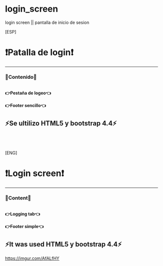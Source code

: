 # login_screen
 login screen || pantalla de inicio de sesion
 
 [ESP]
 <h1>❗Patalla de login❗</h1>
 <hr>
<h3><strong>🔰Contenido🔰</strong></h3><br>
<strong>👉Pestaña de logeo👈</strong><br>
<strong👉Navbar👈</strong><br>
<strong>👉Footer sencillo👈</strong><br>

<h2>⚡Se ultilizo HTML5 y bootstrap 4.4⚡</h2>
<br>
<br>
<br>
 [ENG]
 <h1>❗Login screen❗</h1>
 <hr>
<h3><strong>🔰Content🔰</strong></h3><br>
<strong>👉Logging tab👈</strong><br>
<strong👉Navbar👈</strong><br>
<strong>👉Footer simple👈</strong><br>

<h2>⚡It was used HTML5 y bootstrap 4.4⚡</h2>

https://imgur.com/AfALfHY
